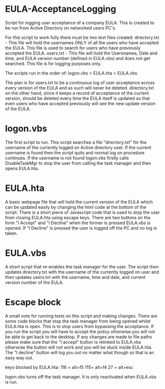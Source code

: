 # EULA-AcceptanceLogging
Script for logging user acceptance of a company EULA.
This is created to be run from Active Directory on networked users PC's.

For this script to work fully there must be two text files created:
  directory.txt - This file will hold the usernames ONLY of all the users who have accepted the EULA. This file is used to        search for users who have previously accepted the EULA.
  users.txt - This file will hold the Usersnames, Date and time, and EULA version number (defined in EULA.vbs) and does not get   searched. This file is for logging purposes only.

The scripts run in the order of: logon.vbs > EULA.hta > EULA.vbs

The plan is for users.txt to be a continuous log of user acceptance across every version of the EULA and as such will never be deleted. directory.txt on the other hand, since it keeps a record of acceptance of the current version, should be deleted every time the EULA itself is updated so that even users who have accepted previously will see the new update version of the EULA.

# logon.vbs
The first script to run. This script searches a file "directory.txt" for the username of the currently logged on Active directory user. If the current username is found then the script quits and normal log on procedure continues.
If the username is not found logon.vbs firstly calls DisableTaskMgr to stop the user from calling the task manager and then opens EULA.hta.

# EULA.hta
A basic webpage file that will hold the current version of the EULA which can be updated easily by changing the html code at the bottom of the script.
There is a short piece of Javascript code that is used to stop the user from closing EULA.hta using escape keys. 
There are two buttons on the form "I Accept" and "I Decline" when the former is pressed EULA.vbs is opened. If "I Decline" is pressed the user is logged off the PC and no log is taken.

# EULA.vbs
A short script that re-enables the task manager for the user. The script then updates directory.txt with the username of the currently logged on user and then updates users.txt with the username, time and date, and current version number of the EULA.

# Escape block
A small note for running tests on this script and making changes. There are some code blocks that stop the task manager from being opened whilst EULA.hta is open. This is to stop users from bypassing the acceptance. If you run the script you will have to accept the policy otherwise you will not be able to get back to the desktop. If any changes are made to file paths please make sure that the "I accept" button is relinked to EULA.vbs otherwise the button will not work and you will be stuck inside EULA.hta. The "I decline" button will log you out no matter what though so that is an easy way out.

keys blocked by EULA.hta:
116 = alt+f5
115= alt+f4
27 = alt+esc

logon.vbs turns off the task manager. It is only reactivated when EULA.vbs is run.
